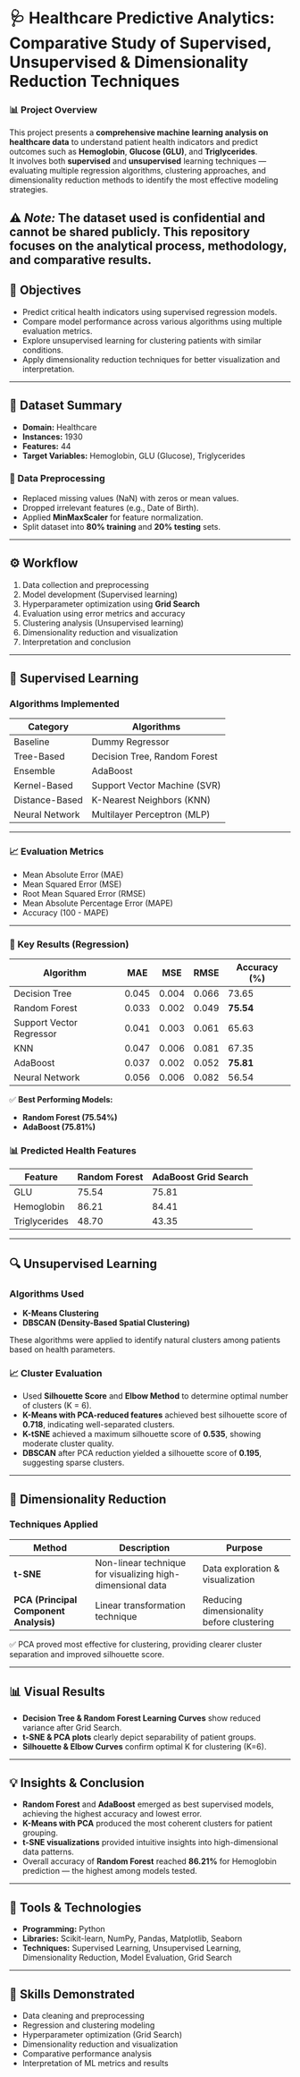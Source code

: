 # 🩺 Healthcare Predictive Analytics: Comparative Study of Supervised, Unsupervised & Dimensionality Reduction Techniques

### 📊 Project Overview
This project presents a **comprehensive machine learning analysis on healthcare data** to understand patient health indicators and predict outcomes such as **Hemoglobin**, **Glucose (GLU)**, and **Triglycerides**.  
It involves both **supervised** and **unsupervised** learning techniques — evaluating multiple regression algorithms, clustering approaches, and dimensionality reduction methods to identify the most effective modeling strategies.

⚠️ *Note:* The dataset used is confidential and cannot be shared publicly. This repository focuses on the analytical process, methodology, and comparative results.
---

## 🎯 Objectives
- Predict critical health indicators using supervised regression models.  
- Compare model performance across various algorithms using multiple evaluation metrics.  
- Explore unsupervised learning for clustering patients with similar conditions.  
- Apply dimensionality reduction techniques for better visualization and interpretation.  

---

## 🧩 Dataset Summary
- **Domain:** Healthcare  
- **Instances:** 1930  
- **Features:** 44  
- **Target Variables:** Hemoglobin, GLU (Glucose), Triglycerides  

### 🧼 Data Preprocessing
- Replaced missing values (NaN) with zeros or mean values.  
- Dropped irrelevant features (e.g., Date of Birth).  
- Applied **MinMaxScaler** for feature normalization.  
- Split dataset into **80% training** and **20% testing** sets.

---

## ⚙️ Workflow
1. Data collection and preprocessing  
2. Model development (Supervised learning)  
3. Hyperparameter optimization using **Grid Search**  
4. Evaluation using error metrics and accuracy  
5. Clustering analysis (Unsupervised learning)  
6. Dimensionality reduction and visualization  
7. Interpretation and conclusion  

---

## 🤖 Supervised Learning
### Algorithms Implemented
| Category | Algorithms |
|-----------|-------------|
| Baseline | Dummy Regressor |
| Tree-Based | Decision Tree, Random Forest |
| Ensemble | AdaBoost |
| Kernel-Based | Support Vector Machine (SVR) |
| Distance-Based | K-Nearest Neighbors (KNN) |
| Neural Network | Multilayer Perceptron (MLP) |

---

### 📈 Evaluation Metrics
- Mean Absolute Error (MAE)  
- Mean Squared Error (MSE)  
- Root Mean Squared Error (RMSE)  
- Mean Absolute Percentage Error (MAPE)  
- Accuracy (100 - MAPE)

---

### 🧪 Key Results (Regression)
| Algorithm | MAE | MSE | RMSE | Accuracy (%) |
|------------|-----|-----|------|---------------|
| Decision Tree | 0.045 | 0.004 | 0.066 | 73.65 |
| Random Forest | 0.033 | 0.002 | 0.049 | **75.54** |
| Support Vector Regressor | 0.041 | 0.003 | 0.061 | 65.63 |
| KNN | 0.047 | 0.006 | 0.081 | 67.35 |
| AdaBoost | 0.037 | 0.002 | 0.052 | **75.81** |
| Neural Network | 0.056 | 0.006 | 0.082 | 56.54 |

✅ **Best Performing Models:**  
- **Random Forest (75.54%)**  
- **AdaBoost (75.81%)**  

### 📊 Predicted Health Features
| Feature | Random Forest | AdaBoost Grid Search |
|----------|----------------|----------------------|
| GLU | 75.54 | 75.81 |
| Hemoglobin | 86.21 | 84.41 |
| Triglycerides | 48.70 | 43.35 |

---

## 🔍 Unsupervised Learning
### Algorithms Used
- **K-Means Clustering**  
- **DBSCAN (Density-Based Spatial Clustering)**  

These algorithms were applied to identify natural clusters among patients based on health parameters.

### 📈 Cluster Evaluation
- Used **Silhouette Score** and **Elbow Method** to determine optimal number of clusters (K = 6).  
- **K-Means with PCA-reduced features** achieved best silhouette score of **0.718**, indicating well-separated clusters.  
- **K-tSNE** achieved a maximum silhouette score of **0.535**, showing moderate cluster quality.  
- **DBSCAN** after PCA reduction yielded a silhouette score of **0.195**, suggesting sparse clusters.  

---

## 🔻 Dimensionality Reduction
### Techniques Applied
| Method | Description | Purpose |
|--------|--------------|----------|
| **t-SNE** | Non-linear technique for visualizing high-dimensional data | Data exploration & visualization |
| **PCA (Principal Component Analysis)** | Linear transformation technique | Reducing dimensionality before clustering |

✅ PCA proved most effective for clustering, providing clearer cluster separation and improved silhouette score.

---

## 📊 Visual Results
- **Decision Tree & Random Forest Learning Curves** show reduced variance after Grid Search.  
- **t-SNE & PCA plots** clearly depict separability of patient groups.  
- **Silhouette & Elbow Curves** confirm optimal K for clustering (K=6).  

---

## 💡 Insights & Conclusion
- **Random Forest** and **AdaBoost** emerged as best supervised models, achieving the highest accuracy and lowest error.  
- **K-Means with PCA** produced the most coherent clusters for patient grouping.  
- **t-SNE visualizations** provided intuitive insights into high-dimensional data patterns.  
- Overall accuracy of **Random Forest** reached **86.21%** for Hemoglobin prediction — the highest among models tested.

---

## 🧰 Tools & Technologies
- **Programming:** Python  
- **Libraries:** Scikit-learn, NumPy, Pandas, Matplotlib, Seaborn  
- **Techniques:** Supervised Learning, Unsupervised Learning, Dimensionality Reduction, Model Evaluation, Grid Search  

---

## 🧾 Skills Demonstrated
- Data cleaning and preprocessing  
- Regression and clustering modeling  
- Hyperparameter optimization (Grid Search)  
- Dimensionality reduction and visualization  
- Comparative performance analysis  
- Interpretation of ML metrics and results  
